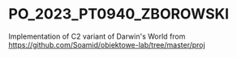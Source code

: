 # PO_2023_PT0940_ZBOROWSKI

Implementation of C2 variant of Darwin's World from https://github.com/Soamid/obiektowe-lab/tree/master/proj
